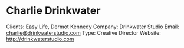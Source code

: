 # Charlie Drinkwater

Clients: Easy Life, Dermot Kennedy
Company: Drinkwater Studio
Email: charlie@drinkwaterstudio.com
Type: Creative Director
Website: http://drinkwaterstudio.com